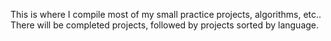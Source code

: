 This is where I compile most of my small practice projects, algorithms, etc..
There will be completed projects, followed by projects sorted by language.
